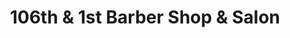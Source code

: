 ---
title: "106th & 1st Barber Shop & Salon"
url: /new-york/106th-and-1st-barber-shop-and-salon/
shop: hairdresser
---